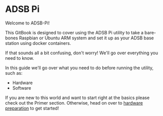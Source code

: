 # ADSB Pi

Welcome to ADSB-Pi!

This GitBook is designed to cover using the ADSB Pi utility to take a bare-bones Raspbian or Ubuntu ARM system and set it up as your ADSB base station using docker containers.

If that sounds all a bit confusing, don't worry! We'll go over everything you need to know.

In this guide we'll go over what you need to do before running the utility, such as:

* Hardware
* Software

If you are new to this world and want to start right at the basics please check out the Primer section. Otherwise, head on over to [hardware preparation](preparation/hardware.md) to get started!